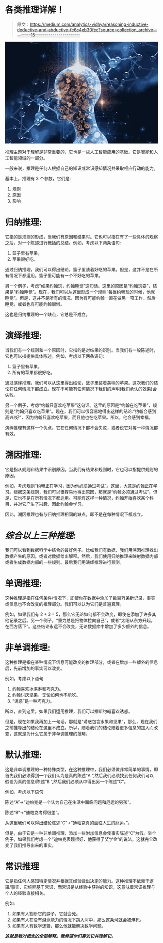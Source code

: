 # 各类推理详解！

> 原文：<https://medium.com/analytics-vidhya/reasoning-inductive-deductive-and-abductive-fc6c4eb30fec?source=collection_archive---------15----------------------->

![](img/f9fac9ff466cc59bc25d81f09cf97cc2.png)

推理主题对于理解是非常重要的，它也是一些人工智能应用的基础。它是智能和人工智能领域的一部分。

一般来说，推理是任何人根据自己的知识或常识感知情况并采取相应行动的能力。

基本上，推理有 3 个参数，它们是:

1.  规则
2.  原因
3.  影响

# **归纳推理:**

它指的是规则的形成，当我们有原因和结果时。它也可以指在有了一些具体的观察之后，对一个陈述进行概括的总结。例如，考虑以下两条语句:

1.  篮子里有苹果。
2.  苹果很好吃。

通过归纳推理，我们可以得出结论，篮子里装着好吃的苹果。但是，这并不是在所有情况下都适用。篮子里可能有一个不好吃的苹果。

另一个例子，考虑“如果约翰玩，约翰睡觉”这句话。这里的原因是“约翰玩耍”，结果是“约翰睡觉”。现在，我们可以从这里形成一个规则“每当约翰玩的时候，他就睡觉”。但是，这并不是所有的情况，因为有可能约翰一直在做另一项工作，然后睡觉，或者也有可能约翰很懒。

这也是归纳推理的一个缺点，它总是不成立。

# **演绎推理:**

当我们有一个规则和一个原因时，它指的是对结果的识别。当我们有一般陈述时，它也可以指提供具体陈述。例如，考虑以下两条语句:

1.  篮子里有苹果。
2.  所有的苹果都很好吃。

通过演绎推理，我们可以从这里得出结论，篮子里装着美味的苹果。这次我们的结论在任何情况下都成立。现在不可能有任何情况下我们的声明(我们承认的效果)会失败。

另一个例子，考虑“约翰只喜欢吃苹果”这句话。这里的原因是“约翰在吃苹果”，规则是“约翰只喜欢吃苹果”。现在，我们可以很容易地得出这样的结论:“约翰会感到高兴/好”，因为约翰只喜欢吃苹果，而且他也在吃苹果。所以，他会感到幸福。

演绎推理有这样一个优点，它在任何情况下都不会失败，或者说它对每一种情况都有效。

# **溯因推理:**

它是指从规则和结果中识别原因。当我们有结果和规则时，它也可以指提供规则的原因。

例如，考虑规则“约翰正在学习，因为他必须通过考试”。这里，大意是约翰正在学习。根据这条规则，我们可以很容易地得出原因，那就是“约翰必须通过考试”。但是，它也不是在所有情况下都适用。可能有这样一种情况，约翰开始喜欢某个科目，并对它产生了兴趣，因此约翰会学习。

因此，溯因推理也有与归纳推理相同的缺点，即不是在每种情况下都成立。

# ***综合以上三种推理:***

我们可以看到数据科学中结合的最好例子。比如我们有数据，我们用溯因推理找出数据产生的原因，或者对数据给出解释。然后，我们使用归纳推理来映射数据内部或者生成数据内部的一些规则。最后我们用演绎推理进行预测。

# 单调推理:

这种推理是指在任何条件/情况下，即使你在数据中添加了数百万条新记录，事实或信息也不会改变的推理部分。我们可以认为它们是普遍真理。

例如，如果我们有 2 + 3 = 5，那么它无论如何都不会改变，即使在添加了许多其他记录之后。另一个例子，“重力总是把物体拉向自己”，或者“太阳从东方升起，在西方落下”。这些结论永远不会改变，无论数据库中增加了多少额外的信息。

# 非单调推理:

这种推理是指在某种情况下信息可能改变的推理部分，或者在增加一些额外的信息后，先前增加的事实可以改变。

例如，考虑以下语句:

1.  约翰喜欢冰淇淋和巧克力。
2.  约翰讨厌坚果，无论如何也不能吃。
3.  “诱惑”是一种巧克力。

所以，直到这里，如果我们运用推理，我们可以推断约翰喜欢诱惑。

但是，现在如果我再加上一句话，那就是“诱惑包含水果和坚果”，那么，现在我们之前推导出的结论在这里不成立。所以，随着我们的结论随着更多信息的加入而改变，这就是为什么它属于非单调推理的范畴。

# 默认推理:

这是非单调推理的一种特殊类型，在这种推理中，我们必须做非常简单的事情，即首先我们必须得到一个我们认为是真的陈述“A ”,然后我们必须找到任何我们可以假设为真的信息/陈述“B ”,然后我们必须从中得出另一个陈述“C”。

例如，考虑以下语句:

陈述“A”->“迪帕克是一个认为自己在生活中面临问题和厄运的男孩”。

陈述“B”->“迪帕克考得很差”。

从这里我们可以得出结论陈述“C”->“迪帕克真的面临人生的厄运。”。

但是，由于它是一种非单调推理，添加一些附加信息会使事实陈述“C”为假。举个例子，如果我们考虑一个“迪帕克表现很好，他获得了奖学金”的说法，这就完全改变了我们推导出来的事实。

# 常识推理

它是指任何人感知特定情况并根据其经验做出决定的能力。这种推理不依赖于逻辑/事实，它纯粹基于常识，而常识是从经验中获得的知识，这意味着常识推理与个人的经验直接相关。

例如:

1.  如果有人割断它的脖子，它就会死。
2.  如果有人在没有游泳能力的情况下跳入河中，那么这条河就会被淹死。
3.  如果有人有数学逻辑，那么他就能解决数学问题。

***这就是我对概念的全部解释。我希望你们喜欢它并理解它。***